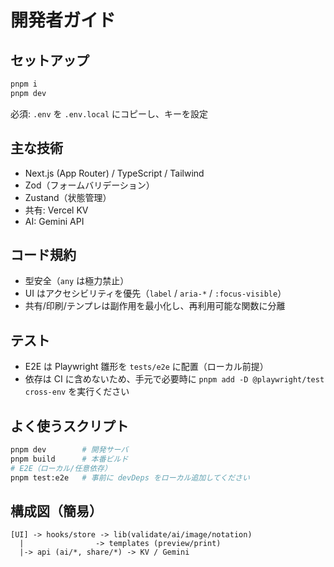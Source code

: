 # 開発者ガイド

## セットアップ

```bash
pnpm i
pnpm dev
```

必須: `.env` を `.env.local` にコピーし、キーを設定

## 主な技術

- Next.js (App Router) / TypeScript / Tailwind
- Zod（フォームバリデーション）
- Zustand（状態管理）
- 共有: Vercel KV
- AI: Gemini API

## コード規約

- 型安全（`any` は極力禁止）
- UI はアクセシビリティを優先（`label` / `aria-*` / `:focus-visible`）
- 共有/印刷/テンプレは副作用を最小化し、再利用可能な関数に分離

## テスト

- E2E は Playwright 雛形を `tests/e2e` に配置（ローカル前提）
- 依存は CI に含めないため、手元で必要時に `pnpm add -D @playwright/test cross-env` を実行ください

## よく使うスクリプト

```bash
pnpm dev        # 開発サーバ
pnpm build      # 本番ビルド
# E2E（ローカル/任意依存）
pnpm test:e2e   # 事前に devDeps をローカル追加してください
```

## 構成図（簡易）

```
[UI] -> hooks/store -> lib(validate/ai/image/notation)
  |                -> templates (preview/print)
  |-> api (ai/*, share/*) -> KV / Gemini
```

